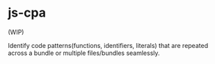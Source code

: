 # js-cpa

(WIP)

Identify code patterns(functions, identifiers, literals) that are repeated across a bundle or multiple files/bundles seamlessly.
